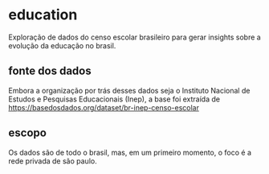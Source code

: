 # education
Exploração de dados do censo escolar brasileiro para gerar insights sobre a evolução da educação no brasil.

## fonte dos dados
Embora a organização por trás desses dados seja o Instituto Nacional de Estudos e Pesquisas Educacionais (Inep), a base foi extraída de https://basedosdados.org/dataset/br-inep-censo-escolar

## escopo
Os dados são de todo o brasil, mas, em um primeiro momento, o foco é a rede privada de são paulo.
